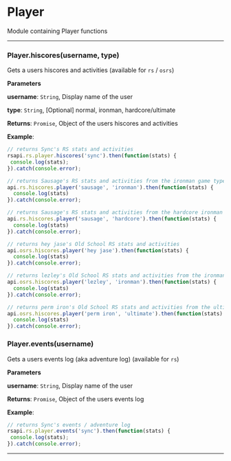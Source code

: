 # Player

Module containing Player functions



* * *

### Player.hiscores(username, type) 

Gets a users hiscores and activities (available for `rs` / `osrs`)

**Parameters**

**username**: `String`, Display name of the user

**type**: `String`, [Optional] normal, ironman, hardcore/ultimate

**Returns**: `Promise`, Object of the users hiscores and activities

**Example**:
```js
// returns Sync's RS stats and activitiesrsapi.rs.player.hiscores('sync').then(function(stats) { console.log(stats);}).catch(console.error);// returns Sausage's RS stats and activities from the ironman game typeapi.rs.hiscores.player('sausage', 'ironman').then(function(stats) {  console.log(stats)}).catch(console.error);// returns Sausage's RS stats and activities from the hardcore ironman game typeapi.rs.hiscores.player('sausage', 'hardcore').then(function(stats) {  console.log(stats)}).catch(console.error);// returns hey jase's Old School RS stats and activitiesapi.osrs.hiscores.player('hey jase').then(function(stats) {  console.log(stats)}).catch(console.error);// returns lezley's Old School RS stats and activities from the ironman game typeapi.osrs.hiscores.player('lezley', 'ironman').then(function(stats) {  console.log(stats)}).catch(console.error);// returns perm iron's Old School RS stats and activities from the ultimate ironman game typeapi.osrs.hiscores.player('perm iron', 'ultimate').then(function(stats) {  console.log(stats)}).catch(console.error);
```


### Player.events(username) 

Gets a users events log (aka adventure log) (available for `rs`)

**Parameters**

**username**: `String`, Display name of the user

**Returns**: `Promise`, Object of the users events log

**Example**:
```js
// returns Sync's events / adventure logrsapi.rs.player.events('sync').then(function(stats) { console.log(stats);}).catch(console.error);
```



* * *










